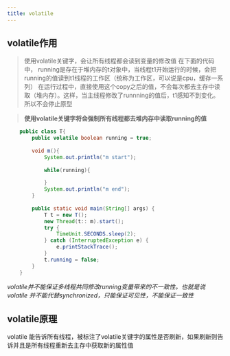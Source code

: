 ```yaml
---
title: volatile
---
```


## volatile作用
>使用volatile关键字，会让所有线程都会读到变量的修改值
在下面的代码中， running是存在于堆内存的t对象中，当线程t1开始运行的时候，会把running的值读到t1线程的工作区（统称为工作区，可以说是cpu，缓存一系列）
在运行过程中，直接使用这个copy之后的值，不会每次都去主存中读取（堆内存）。这样，当主线程修改了runnning的值后，t1感知不到变化。所以不会停止原型

>**使用volatile关键字将会强制所有线程都去堆内存中读取running的值** 

```java
    public class T{
        public volatile boolean running = true;
    
        void m(){
            System.out.println("m start");
    
            while(running){
    
            }
            System.out.println("m end");
        }
    
        public static void main(String[] args) {
            T t = new T();
            new Thread(t:: m).start();
            try {
                TimeUnit.SECONDS.sleep(2);
            } catch (InterruptedException e) {
                e.printStackTrace();
            }
            t.running = false;
        }
    }

```




*volatile并不能保证多线程共同修改running变量带来的不一致性。也就是说volatile 并不能代替synchronized，只能保证可见性，不能保证一致性*

## volatile原理
volatile 能告诉所有线程，被标注了volatile关键字的属性是否刷新，如果刷新则告诉并且是所有线程重新去主存中获取新的属性值


